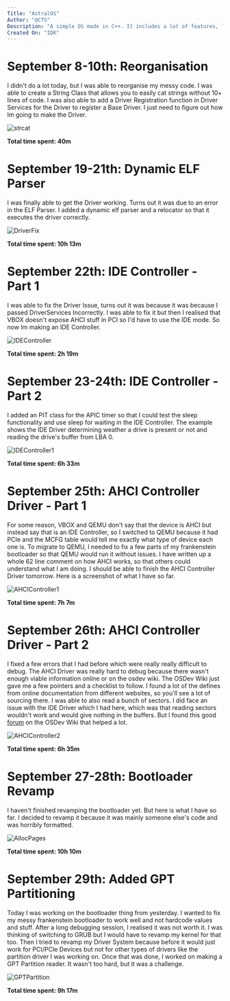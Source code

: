 ```yaml
---
Title: "AstralOS"
Author: "@CT5"
Description: "A simple OS made in C++. It includes a lot of features, like a hybrid kernel (eventually) and a multi partition os. The code contains comments showing how everything works and which parts are from other sources."
Created On: "IDK"
---
```


# September 8-10th: Reorganisation

I didn't do a lot today, but I was able to reorganise my messy code. I was able to create a String Class that allows you to easily cat strings without 10+ lines of code. I was also able to add a Driver Registration function in Driver Services for the Driver to register a Base Driver. I just need to figure out how Im going to make the Driver.

![strcat](https://github.com/Cherrytree56567/AstralOS/blob/main/Demos/strcat.png?raw=true)

**Total time spent: 40m**

# September 19-21th: Dynamic ELF Parser

I was finally able to get the Driver working. Turns out it was due to an error in the ELF Parser. I added a dynamic elf parser and a relocator so that it executes the driver correctly.

![DriverFix](https://github.com/Cherrytree56567/AstralOS/blob/main/Demos/DriverFix.png?raw=true)

**Total time spent: 10h 13m**

# September 22th: IDE Controller - Part 1

I was able to fix the Driver Issue, turns out it was because it was because I passed DriverServices Incorrectly. I was able to fix it but then I realised that VBOX doesn't expose AHCI stuff in PCI so I'd have to use the IDE mode. So now Im making an IDE Controller.

![IDEController](https://github.com/Cherrytree56567/AstralOS/blob/main/Demos/IDEController.png?raw=true)

**Total time spent: 2h 19m**

# September 23-24th: IDE Controller - Part 2

I added an PIT class for the APIC timer so that I could test the sleep functionality and use sleep for waiting in the IDE Controller. The example shows the IDE Driver determining weather a drive is present or not and reading the drive's buffer from LBA 0.

![IDEController1](https://github.com/Cherrytree56567/AstralOS/blob/main/Demos/IDEController1.png?raw=true)

**Total time spent: 6h 33m**

# September 25th: AHCI Controller Driver - Part 1

For some reason, VBOX and QEMU don't say that the device is AHCI but instead say that is an IDE Controller, so I switched to QEMU because it had PCIe and the MCFG table would
tell me exactly what type of device each one is. To migrate to QEMU, I needed to fix a few parts of my frankenstein bootloader so that QEMU would run it without issues.
I have written up a whole 62 line comment on how AHCI works, so that others could understand what I am doing. I should be able to finish the AHCI Controller Driver tomorrow.
Here is a screenshot of what I have so far.

![AHCIController1](https://github.com/Cherrytree56567/AstralOS/blob/main/Demos/AHCIController1.png?raw=true)

**Total time spent: 7h 7m**

# September 26th: AHCI Controller Driver - Part 2

I fixed a few errors that I had before which were really really difficult to debug. The AHCI Driver was really hard to debug because there wasn't enough viable information online or on the osdev wiki. The OSDev Wiki just gave me a few pointers and a checklist to follow. I found a lot of the defines from online documentation from different websites, so you'll see a lot of sourcing there. I was able to also read a bunch of sectors. I did face an issue with the IDE Driver which I had here, which was that reading sectors wouldn't work and would give nothing in the buffers. But I found this good [forum](https://forum.osdev.org/viewtopic.php?t=57022&sid=d0273e898faa4fafffb520174a5f2f10&start=15) on the OSDev Wiki that helped a lot.

![AHCIController2](https://github.com/Cherrytree56567/AstralOS/blob/main/Demos/AHCIController2.png?raw=true)

**Total time spent: 6h 35m**

# September 27-28th: Bootloader Revamp

I haven't finished revamping the bootloader yet. But here is what I have so far. I decided to revamp it because it was mainly someone else's code and was horribly formatted.

![AllocPages](https://github.com/Cherrytree56567/AstralOS/blob/main/Demos/AllocPages.png?raw=true)

**Total time spent: 10h 10m**

# September 29th: Added GPT Partitioning

Today I was working on the bootloader thing from yesterday. I wanted to fix my messy frankenstein bootloader to work well and not hardcode values and stuff. After a long debugging session, I realised it was not worth it. I was thinking of switching to GRUB but I would have to revamp my kernel for that too. Then I tried to revamp my Driver System because before it would just work for PCI/PCIe Devices but not for other types of drivers like the partition driver I was working on. Once that was done, I worked on making a GPT Partition reader. It wasn't too hard, but it was a challenge.

![GPTPartition](https://github.com/Cherrytree56567/AstralOS/blob/main/Demos/GPTPartition.png?raw=true)

**Total time spent: 9h 17m**